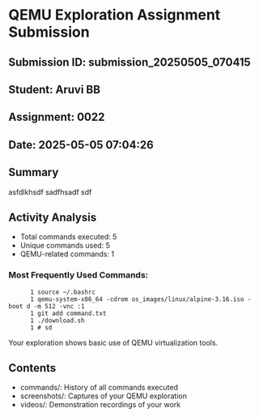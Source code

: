 # QEMU Exploration Assignment Submission

## Submission ID: submission_20250505_070415
## Student: Aruvi BB
## Assignment: 0022
## Date: 2025-05-05 07:04:26

## Summary
asfdlkhsdf
sadfhsadf
sdf


## Activity Analysis

* Total commands executed: 5
* Unique commands used: 5
* QEMU-related commands: 1

### Most Frequently Used Commands:

```
      1 source ~/.bashrc
      1 qemu-system-x86_64 -cdrom os_images/linux/alpine-3.16.iso -boot d -m 512 -vnc :1
      1 git add command.txt 
      1 ./download.sh 
      1 # sd
```

Your exploration shows basic use of QEMU virtualization tools.

## Contents

- commands/: History of all commands executed
- screenshots/: Captures of your QEMU exploration
- videos/: Demonstration recordings of your work
